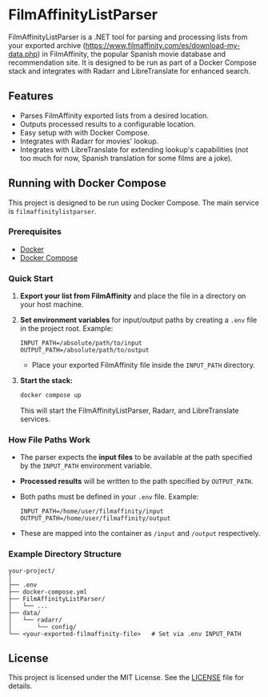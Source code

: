 # FilmAffinityListParser

FilmAffinityListParser is a .NET tool for parsing and processing lists from your exported archive (https://www.filmaffinity.com/es/download-my-data.php) in FilmAffinity, the popular Spanish movie database and recommendation site. It is designed to be run as part of a Docker Compose stack and integrates with Radarr and LibreTranslate for enhanced search.

## Features

- Parses FilmAffinity exported lists from a desired location.
- Outputs processed results to a configurable location.
- Easy setup with with Docker Compose.
- Integrates with Radarr for movies' lookup.
- Integrates with LibreTranslate for extending lookup's capabilities (not too much for now, Spanish translation for some films are a joke).

## Running with Docker Compose

This project is designed to be run using Docker Compose. The main service is `filmaffinitylistparser`.

### Prerequisites

- [Docker](https://docs.docker.com/get-docker/)
- [Docker Compose](https://docs.docker.com/compose/)

### Quick Start

1. **Export your list from FilmAffinity** and place the file in a directory on your host machine.
2. **Set environment variables** for input/output paths by creating a `.env` file in the project root. Example:

    ```env
    INPUT_PATH=/absolute/path/to/input
    OUTPUT_PATH=/absolute/path/to/output
    ```

    - Place your exported FilmAffinity file inside the `INPUT_PATH` directory.

3. **Start the stack:**

    ```sh
    docker compose up
    ```

    This will start the FilmAffinityListParser, Radarr, and LibreTranslate services.

### How File Paths Work

- The parser expects the **input files** to be available at the path specified by the `INPUT_PATH` environment variable.
- **Processed results** will be written to the path specified by `OUTPUT_PATH`.
- Both paths must be defined in your `.env` file. Example:

    ```env
    INPUT_PATH=/home/user/filmaffinity/input
    OUTPUT_PATH=/home/user/filmaffinity/output
    ```

- These are mapped into the container as `/input` and `/output` respectively.

### Example Directory Structure

```
your-project/
│
├── .env
├── docker-compose.yml
├── FilmAffinityListParser/
│   └── ...
├── data/
│   └── radarr/
│       └── config/
└── <your-exported-filmaffinity-file>   # Set via .env INPUT_PATH
```

## License

This project is licensed under the MIT License. See the [LICENSE](LICENSE) file for details.
